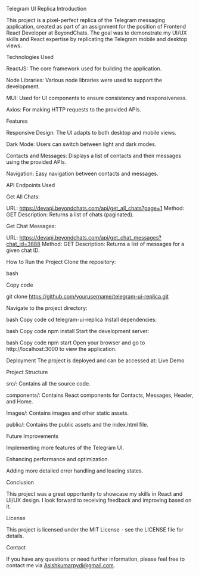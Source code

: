 Telegram UI Replica
Introduction

This project is a pixel-perfect replica of the Telegram messaging application, created as part of an assignment for the position of Frontend React Developer at BeyondChats. The goal was to demonstrate my UI/UX skills and React expertise by replicating the Telegram mobile and desktop views.

Technologies Used

ReactJS: The core framework used for building the application.

Node Libraries: Various node libraries were used to support the development.

MUI: Used for UI components to ensure consistency and responsiveness.

Axios: For making HTTP requests to the provided APIs.

Features

Responsive Design: The UI adapts to both desktop and mobile views.

Dark Mode: Users can switch between light and dark modes.

Contacts and Messages: Displays a list of contacts and their messages using the provided APIs.

Navigation: Easy navigation between contacts and messages.

API Endpoints Used

Get All Chats:

URL: https://devapi.beyondchats.com/api/get_all_chats?page=1 Method: GET Description: Returns a list of chats (paginated).

Get Chat Messages:

URL: https://devapi.beyondchats.com/api/get_chat_messages?chat_id=3888 Method: GET Description: Returns a list of messages for a given chat ID.

How to Run the Project Clone the repository:

bash

Copy code

git clone https://github.com/yourusername/telegram-ui-replica.git

Navigate to the project directory:

bash Copy code cd telegram-ui-replica Install dependencies:

bash Copy code npm install Start the development server:

bash Copy code npm start Open your browser and go to http://localhost:3000 to view the application.

Deployment The project is deployed and can be accessed at: Live Demo

Project Structure

src/: Contains all the source code.

components/: Contains React components for Contacts, Messages, Header, and Home.

Images/: Contains images and other static assets.

public/: Contains the public assets and the index.html file.

Future Improvements

Implementing more features of the Telegram UI.

Enhancing performance and optimization.

Adding more detailed error handling and loading states.

Conclusion

This project was a great opportunity to showcase my skills in React and UI/UX design. I look forward to receiving feedback and improving based on it.

License

This project is licensed under the MIT License - see the LICENSE file for details.

Contact

If you have any questions or need further information, please feel free to contact me via Asishkumarpydi@gmail.com.
